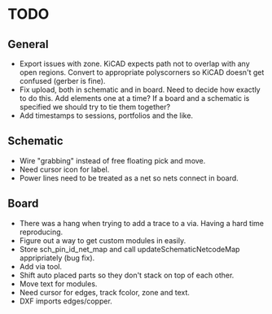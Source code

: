 
# TODO

## General

* Export issues with zone.  KiCAD expects path not to overlap with any open regions.  Convert
  to appropriate polyscorners so KiCAD doesn't get confused (gerber is fine).
* Fix upload, both in schematic and in board.  Need to decide how exactly to do this.  Add elements
  one at a time?  If a board and a schematic is specified we should try to tie them together?
* Add timestamps to sessions, portfolios and the like.



## Schematic

* Wire "grabbing" instead of free floating pick and move.
* Need cursor icon for label.
* Power lines need to be treated as a net so nets connect in board.

## Board

* There was a hang when trying to add a trace to a via.  Having a hard time reproducing.
* Figure out a way to get custom modules in easily.
* Store sch_pin_id_net_map and call updateSchematicNetcodeMap appripriately (bug fix).
* Add via tool.
* Shift auto placed parts so they don't stack on top of each other.
* Move text for modules.
* Need cursor for edges, track fcolor, zone and text.
* DXF imports edges/copper.

